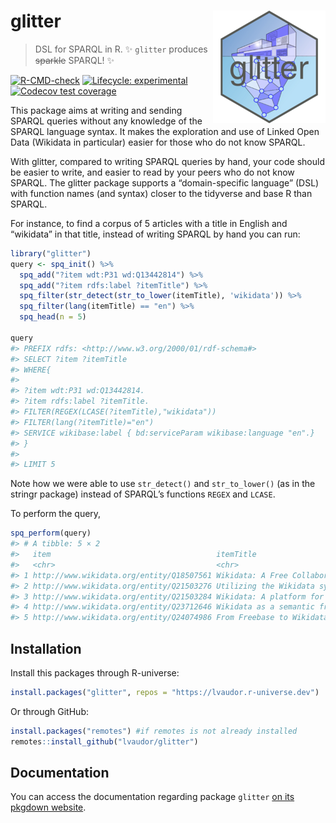 
# glitter <img src="man/figures/logo_small.png" align="right"/>

> DSL for SPARQL in R. :sparkles: `glitter` produces ~~sparkle~~ SPARQL!
> :sparkles:

<!-- README.md is generated from README.Rmd. Please edit that file -->
<!-- badges: start -->

[![R-CMD-check](https://github.com/lvaudor/glitter/actions/workflows/R-CMD-check.yaml/badge.svg)](https://github.com/lvaudor/glitter/actions/workflows/R-CMD-check.yaml)
[![Lifecycle:
experimental](https://img.shields.io/badge/lifecycle-experimental-orange.svg)](https://lifecycle.r-lib.org/articles/stages.html#experimental)
[![Codecov test
coverage](https://codecov.io/gh/lvaudor/glitter/branch/master/graph/badge.svg)](https://app.codecov.io/gh/lvaudor/glitter?branch=master)
<!-- badges: end -->

This package aims at writing and sending SPARQL queries without any
knowledge of the SPARQL language syntax. It makes the exploration and
use of Linked Open Data (Wikidata in particular) easier for those who do
not know SPARQL.

With glitter, compared to writing SPARQL queries by hand, your code
should be easier to write, and easier to read by your peers who do not
know SPARQL. The glitter package supports a “domain-specific language”
(DSL) with function names (and syntax) closer to the tidyverse and base
R than SPARQL.

For instance, to find a corpus of 5 articles with a title in English and
“wikidata” in that title, instead of writing SPARQL by hand you can run:

``` r
library("glitter")
query <- spq_init() %>%
  spq_add("?item wdt:P31 wd:Q13442814") %>%
  spq_add("?item rdfs:label ?itemTitle") %>%
  spq_filter(str_detect(str_to_lower(itemTitle), 'wikidata')) %>%
  spq_filter(lang(itemTitle) == "en") %>%
  spq_head(n = 5)

query
#> PREFIX rdfs: <http://www.w3.org/2000/01/rdf-schema#>
#> SELECT ?item ?itemTitle
#> WHERE{
#> 
#> ?item wdt:P31 wd:Q13442814.
#> ?item rdfs:label ?itemTitle.
#> FILTER(REGEX(LCASE(?itemTitle),"wikidata"))
#> FILTER(lang(?itemTitle)="en")
#> SERVICE wikibase:label { bd:serviceParam wikibase:language "en".}
#> }
#> 
#> LIMIT 5
```

Note how we were able to use `str_detect()` and `str_to_lower()` (as in
the stringr package) instead of SPARQL’s functions `REGEX` and `LCASE`.

To perform the query,

``` r
spq_perform(query)
#> # A tibble: 5 × 2
#>   item                                     itemTitle                            
#>   <chr>                                    <chr>                                
#> 1 http://www.wikidata.org/entity/Q18507561 Wikidata: A Free Collaborative Knowl…
#> 2 http://www.wikidata.org/entity/Q21503276 Utilizing the Wikidata system to imp…
#> 3 http://www.wikidata.org/entity/Q21503284 Wikidata: A platform for data integr…
#> 4 http://www.wikidata.org/entity/Q23712646 Wikidata as a semantic framework for…
#> 5 http://www.wikidata.org/entity/Q24074986 From Freebase to Wikidata: The Great…
```

## Installation

Install this packages through R-universe:

``` r
install.packages("glitter", repos = "https://lvaudor.r-universe.dev")
```

Or through GitHub:

``` r
install.packages("remotes") #if remotes is not already installed
remotes::install_github("lvaudor/glitter")
```

## Documentation

You can access the documentation regarding package `glitter` [on its
pkgdown
website](http://perso.ens-lyon.fr/lise.vaudor/Rpackages/glitter/).
